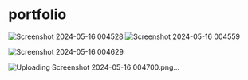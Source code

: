 # portfolio
![Screenshot 2024-05-16 004528](https://github.com/abhisekmohanty2000/portfolio/assets/84370277/0fb9fdef-654d-45fc-acc9-a9e940753dec)
![Screenshot 2024-05-16 004559](https://github.com/abhisekmohanty2000/portfolio/assets/84370277/875d7448-233d-470c-91de-d64771245246)

![Screenshot 2024-05-16 004629](https://github.com/abhisekmohanty2000/portfolio/assets/84370277/925d957e-78b3-4d26-a858-682c46efa6e6)

![Uploading Screenshot 2024-05-16 004700.png…]()
